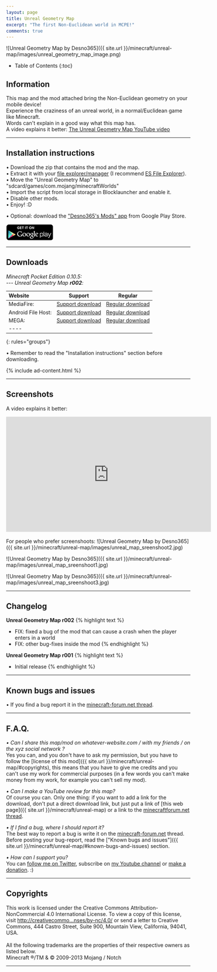 ```yaml
---
layout: page
title: Unreal Geometry Map
excerpt: "The first Non-Euclidean world in MCPE!"
comments: true
---
```


![Unreal Geometry Map by Desno365]({{ site.url }}/minecraft/unreal-map/images/unreal_geometry_map_image.png)

* Table of Contents
{:toc}

## Information

This map and the mod attached bring the Non-Euclidean geometry on your mobile device!<br>
Experience the craziness of an unreal world, in a normal/Euclidean game like Minecraft.<br>
Words can't explain in a good way what this map has.<br>
A video explains it better: [The Unreal Geometry Map YouTube video](http://youtu.be/WwMZg0aRKIM)

---

## Installation instructions

• Download the zip that contains the mod and the map.<br>
• Extract it with your [file explorer/manager](http://play.google.com/store/search?q=file%20explorer) (I recommend [ES File Explorer](https://play.google.com/store/apps/details?id=com.estrongs.android.pop)).<br>
• Move the "Unreal Geometry Map" to "sdcard/games/com.mojang/minecraftWorlds"<br>
• Import the script from local storage in Blocklauncher and enable it.<br>
• Disable other mods.<br>
• Enjoy! :D<br>

• Optional: download the ["Desno365's Mods" app](https://play.google.com/store/apps/details?id=com.desno365.mods) from Google Play Store.

<a href="https://play.google.com/store/apps/details?id=com.desno365.mods">
  <img alt="Get it on Google Play"
       src="/images/en_generic_rgb_wo_45.png" />
</a>

---

## Downloads

<i>Minecraft Pocket Edition 0.10.5:</i><br>
<i> --- Unreal Geometry Map <b>r002</b>:</i>

| Website | Support | Regular |
|:--------|:-------:|:-------:|
| MediaFire:         | [Support download](http://adf.ly/1CIQMi) | [Regular download](http://www.mediafire.com/download/m9zvo42mq9u6bkw/Unreal_Geometry_r002_Desno365.zip) |
| Android File Host: | [Support download](http://adf.ly/1CIQOg) | [Regular download](https://www.androidfilehost.com/?fid=95916177934548024) |
| MEGA:              | [Support download](http://adf.ly/1CIQPs) | [Regular download](https://mega.co.nz/#!igw3HTiL!eRdzgk5gar4s5tmrjr3oxHXIM_dreZt0fO-VkHtGi2k) |
|----
{: rules="groups"}

• Remember to read the "Installation instructions" section before downloading.

{% include ad-content.html %}

---

## Screenshots

A video explains it better:

<iframe width="560" height="315" src="http://www.youtube.com/embed/WwMZg0aRKIM" frameborder="0"> </iframe>


For people who prefer screenshoots:
![Unreal Geometry Map by Desno365]({{ site.url }}/minecraft/unreal-map/images/unreal_map_sreenshoot2.jpg)

![Unreal Geometry Map by Desno365]({{ site.url }}/minecraft/unreal-map/images/unreal_map_sreenshoot1.jpg)

![Unreal Geometry Map by Desno365]({{ site.url }}/minecraft/unreal-map/images/unreal_map_sreenshoot3.jpg)

---

## Changelog

**Unreal Geometry Map r002**
{% highlight text %}
- FIX: fixed a bug of the mod that can cause a crash when the player enters in a world
- FIX: other bug-fixes inside the mod
{% endhighlight %}

**Unreal Geometry Map r001**
{% highlight text %}
- Initial release
{% endhighlight %}

---

## Known bugs and issues

• If you find a bug report it in the [minecraft-forum.net thread][thread].<br>

---

## F.A.Q.

*• Can I share this map/mod on whatever-website.com / with my friends / on the xyz social network ?*<br>
Yes you can, and you don't have to ask my permission, but you have to follow the [license of this mod]({{ site.url }}/minecraft/unreal-map/#copyrights), this means that you have to give me credits and you can't use my work for commercial purposes (in a few words you can't make money from my work, for example you can't sell my mod).<br>

*• Can I make a YouTube review for this map?*<br>
Of course you can. Only one thing: if you want to add a link for the download, don't put a direct download link, but just put a link of [this web page]({{ site.url }}/minecraft/unreal-map) or a link to the [minecraftforum.net thread][thread].<br>

*• If I find a bug, where I should report it?*<br>
The best way to report a bug is write it on the [minecraft-forum.net][thread] thread. Before posting your bug-report, read the ["Known bugs and issues"]({{ site.url }}/minecraft/unreal-map/#known-bugs-and-issues) section.

*• How can I support you?*<br>
You can [follow me on Twitter](https://twitter.com/desno365), subscribe on [my Youtube channel](http://www.youtube.com/channel/UCJQL47nQnsijcaN_7pMsjCQ/videos) or [make a donation](https://www.paypal.com/cgi-bin/webscr?cmd=_s-xclick&hosted_button_id=GBEMKJBA3Z7PG). :)

---

## Copyrights

This work is licensed under the Creative Commons Attribution-NonCommercial 4.0 International License.
To view a copy of this license, visit [http://creativecommo...nses/by-nc/4.0/](http://creativecommons.org/licenses/by-nc/4.0/) or send a letter to Creative Commons, 444 Castro Street, Suite 900, Mountain View, California, 94041, USA.
<br><br>
All the following trademarks are the properties of their respective owners as listed below.<br>
Minecraft ®/TM & © 2009-2013 Mojang / Notch

---

[thread]: http://www.minecraftforum.net/forums/minecraft-pocket-edition/mcpe-maps/2389061-map-mod-unreal-geometry-map-non-euclidean-map

